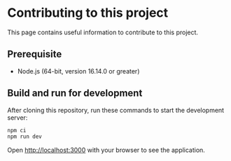 # Contributing to this project

This page contains useful information to contribute to this project.

## Prerequisite

- Node.js (64-bit, version 16.14.0 or greater)

## Build and run for development

After cloning this repository, run these commands to start the development server:

```bash
npm ci
npm run dev
```

Open [http://localhost:3000](http://localhost:3000) with your browser to see the application.
